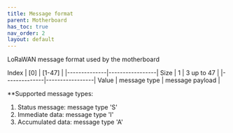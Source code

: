 ```yaml
---
title: Message format
parent: Motherboard
has_toc: true
nav_order: 2
layout: default
---
```


LoRaWAN message format used by the motherboard

Index |      [0]     |     [1-47]      |
      |--------------|-----------------|
Size  |       1      |   3 up to 47    |
      |--------------|-----------------|
Value |	message type | message payload |

**Supported message types:
1. Status message: message type 'S'
2. Immediate data: message type 'I'
3. Accumulated data: message type 'A'